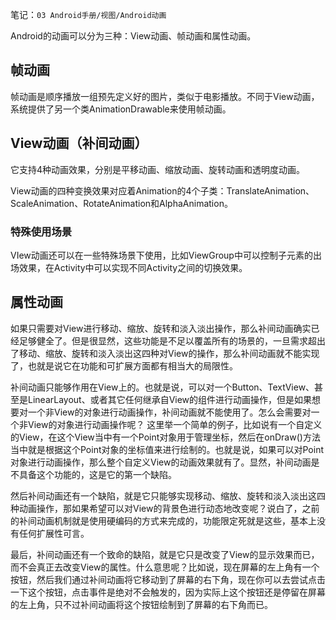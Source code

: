笔记：`03 Android手册/视图/Android动画`

Android的动画可以分为三种：View动画、帧动画和属性动画。

## 帧动画

帧动画是顺序播放一组预先定义好的图片，类似于电影播放。不同于View动画，系统提供了另一个类AnimationDrawable来使用帧动画。

## View动画（补间动画）

它支持4种动画效果，分别是平移动画、缩放动画、旋转动画和透明度动画。

View动画的四种变换效果对应着Animation的4个子类：TranslateAnimation、ScaleAnimation、RotateAnimation和AlphaAnimation。

### 特殊使用场景

VIew动画还可以在一些特殊场景下使用，比如ViewGroup中可以控制子元素的出场效果，在Activity中可以实现不同Activity之间的切换效果。

## 属性动画

如果只需要对View进行移动、缩放、旋转和淡入淡出操作，那么补间动画确实已经足够健全了。但是很显然，这些功能是不足以覆盖所有的场景的，一旦需求超出了移动、缩放、旋转和淡入淡出这四种对View的操作，那么补间动画就不能实现了，也就是说它在功能和可扩展方面都有相当大的局限性。

补间动画只能够作用在View上的。也就是说，可以对一个Button、TextView、甚至是LinearLayout、或者其它任何继承自View的组件进行动画操作，但是如果想要对一个非View的对象进行动画操作，补间动画就不能使用了。怎么会需要对一个非View的对象进行动画操作呢？
这里举一个简单的例子，比如说有一个自定义的View，在这个View当中有一个Point对象用于管理坐标，然后在onDraw()方法当中就是根据这个Point对象的坐标值来进行绘制的。也就是说，如果可以对Point对象进行动画操作，那么整个自定义View的动画效果就有了。显然，补间动画是不具备这个功能的，这是它的第一个缺陷。

然后补间动画还有一个缺陷，就是它只能够实现移动、缩放、旋转和淡入淡出这四种动画操作，那如果希望可以对View的背景色进行动态地改变呢？说白了，之前的补间动画机制就是使用硬编码的方式来完成的，功能限定死就是这些，基本上没有任何扩展性可言。

最后，补间动画还有一个致命的缺陷，就是它只是改变了View的显示效果而已，而不会真正去改变View的属性。什么意思呢？比如说，现在屏幕的左上角有一个按钮，然后我们通过补间动画将它移动到了屏幕的右下角，现在你可以去尝试点击一下这个按钮，点击事件是绝对不会触发的，因为实际上这个按钮还是停留在屏幕的左上角，只不过补间动画将这个按钮绘制到了屏幕的右下角而已。